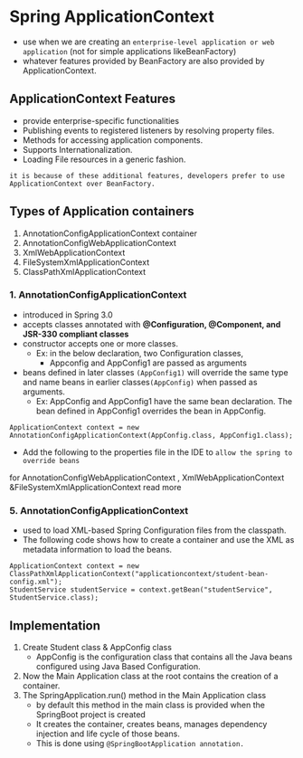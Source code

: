 # Spring ApplicationContext

- use when we are creating an `enterprise-level application or web application` (not for simple applications likeBeanFactory)
- whatever features provided by BeanFactory are also provided by ApplicationContext.


## ApplicationContext Features
- provide enterprise-specific functionalities
- Publishing events to registered listeners by resolving property files.
- Methods for accessing application components.
- Supports Internationalization.
- Loading File resources in a generic fashion.

`it is because of these additional features, developers prefer to use ApplicationContext over BeanFactory. `

## Types of Application containers
1. AnnotationConfigApplicationContext container
2. AnnotationConfigWebApplicationContext
3. XmlWebApplicationContext
4. FileSystemXmlApplicationContext
5. ClassPathXmlApplicationContext

### 1. AnnotationConfigApplicationContext
- introduced in Spring 3.0
- accepts classes annotated with **@Configuration, @Component, and JSR-330 compliant classes**
- constructor accepts one or more classes.
  - Ex: in the below declaration, two Configuration classes, 
    - Appconfig and AppConfig1 are passed as arguments
- beans defined in later classes `(AppConfig1)` will override the same type and name beans in earlier classes`(AppConfig)` when passed as arguments.
  -  Ex: AppConfig and AppConfig1 have the same bean declaration. The bean defined in AppConfig1 overrides the bean in AppConfig.

```
ApplicationContext context = new AnnotationConfigApplicationContext(AppConfig.class, AppConfig1.class);
```
- Add the following to the properties file in the IDE to `allow the spring to override beans`

for AnnotationConfigWebApplicationContext , XmlWebApplicationContext &FileSystemXmlApplicationContext read more

### 5. AnnotationConfigApplicationContext
- used to load XML-based Spring Configuration files from the classpath.
- The following code shows how to create a container and use the XML as metadata information to load the beans.
```
ApplicationContext context = new ClassPathXmlApplicationContext("applicationcontext/student-bean-config.xml");
StudentService studentService = context.getBean("studentService", StudentService.class);
```
## Implementation
1. Create Student class & AppConfig class 
   - AppConfig is the configuration class that contains all the Java beans configured using Java Based Configuration.
2. Now the Main Application class at the root contains the creation of a container.
3. The SpringApplication.run() method in the Main Application class
   - by default this method in the main class is provided when the SpringBoot project is created
   - It creates the container, creates beans, manages dependency injection and life cycle of those beans.
   - This is done using `@SpringBootApplication annotation.`

